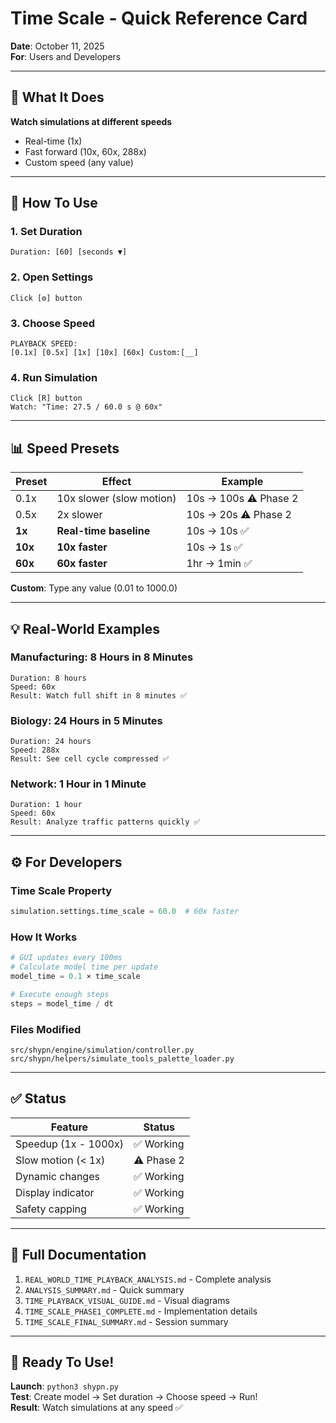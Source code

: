 # Time Scale - Quick Reference Card

**Date**: October 11, 2025  
**For**: Users and Developers

---

## 🎯 What It Does

**Watch simulations at different speeds**

- Real-time (1x)
- Fast forward (10x, 60x, 288x)
- Custom speed (any value)

---

## 🚀 How To Use

### 1. Set Duration
```
Duration: [60] [seconds ▼]
```

### 2. Open Settings
```
Click [⚙] button
```

### 3. Choose Speed
```
PLAYBACK SPEED:
[0.1x] [0.5x] [1x] [10x] [60x] Custom:[__]
```

### 4. Run Simulation
```
Click [R] button
Watch: "Time: 27.5 / 60.0 s @ 60x"
```

---

## 📊 Speed Presets

| Preset | Effect | Example |
|--------|--------|---------|
| 0.1x | 10x slower (slow motion) | 10s → 100s ⚠️ Phase 2 |
| 0.5x | 2x slower | 10s → 20s ⚠️ Phase 2 |
| **1x** | **Real-time baseline** | 10s → 10s ✅ |
| **10x** | **10x faster** | 10s → 1s ✅ |
| **60x** | **60x faster** | 1hr → 1min ✅ |

**Custom**: Type any value (0.01 to 1000.0)

---

## 💡 Real-World Examples

### Manufacturing: 8 Hours in 8 Minutes
```
Duration: 8 hours
Speed: 60x
Result: Watch full shift in 8 minutes ✅
```

### Biology: 24 Hours in 5 Minutes
```
Duration: 24 hours  
Speed: 288x
Result: See cell cycle compressed ✅
```

### Network: 1 Hour in 1 Minute
```
Duration: 1 hour
Speed: 60x
Result: Analyze traffic patterns quickly ✅
```

---

## ⚙️ For Developers

### Time Scale Property
```python
simulation.settings.time_scale = 60.0  # 60x faster
```

### How It Works
```python
# GUI updates every 100ms
# Calculate model time per update
model_time = 0.1 × time_scale

# Execute enough steps
steps = model_time / dt
```

### Files Modified
```
src/shypn/engine/simulation/controller.py
src/shypn/helpers/simulate_tools_palette_loader.py
```

---

## ✅ Status

| Feature | Status |
|---------|--------|
| Speedup (1x - 1000x) | ✅ Working |
| Slow motion (< 1x) | ⚠️ Phase 2 |
| Dynamic changes | ✅ Working |
| Display indicator | ✅ Working |
| Safety capping | ✅ Working |

---

## 📖 Full Documentation

1. `REAL_WORLD_TIME_PLAYBACK_ANALYSIS.md` - Complete analysis
2. `ANALYSIS_SUMMARY.md` - Quick summary
3. `TIME_PLAYBACK_VISUAL_GUIDE.md` - Visual diagrams
4. `TIME_SCALE_PHASE1_COMPLETE.md` - Implementation details
5. `TIME_SCALE_FINAL_SUMMARY.md` - Session summary

---

## 🎉 Ready To Use!

**Launch**: `python3 shypn.py`  
**Test**: Create model → Set duration → Choose speed → Run!  
**Result**: Watch simulations at any speed ✅
